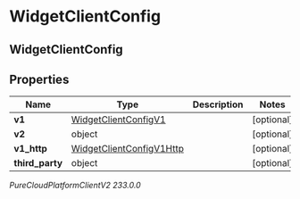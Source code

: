 # WidgetClientConfig

## WidgetClientConfig

## Properties

|Name | Type | Description | Notes|
|------------ | ------------- | ------------- | -------------|
| **v1** | [WidgetClientConfigV1](WidgetClientConfigV1) |  | [optional] |
| **v2** | object |  | [optional] |
| **v1_http** | [WidgetClientConfigV1Http](WidgetClientConfigV1Http) |  | [optional] |
| **third_party** | object |  | [optional] |



_PureCloudPlatformClientV2 233.0.0_
